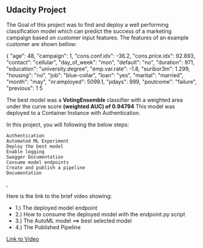 ## Udacity Project 

The Goal of this project was to find and deploy a well performing classification model which can predict the 
success of a marketing campaign based on customer input features. The features of an example customer are shown 
bellow:

 {
            "age": 48,
            "campaign": 1,
            "cons.conf.idx": -36.2,
            "cons.price.idx": 92.893,
            "contact": "cellular",
            "day_of_week": "mon",
            "default": "no",
            "duration": 971,
            "education": "university.degree",
            "emp.var.rate": -1.8,
            "euribor3m": 1.299,
            "housing": "no",
            "job": "blue-collar",
            "loan": "yes",
            "marital": "married",
            "month": "may",
            "nr.employed": 5099.1,
            "pdays": 999,
            "poutcome": "failure",
            "previous": 1
5

The best model was a **VotingEnsemble** classifier with a weighted area under the curve score **(weighted AUC) of 0.94794**
This model was deployed to a Container Instance with Authentication. 


In this project, you will following the below steps:

    Authentication
    Automated ML Experiment
    Deploy the best model
    Enable logging
    Swagger Documentation
    Consume model endpoints
    Create and publish a pipeline
    Documentation
,



Here is the link to the brief video showing:

* 1.) The deployed model endpoint
* 2.) How to consume the deployed model with the endpoint.py script
* 3.) The AutoML model ==> best selected model
* 4.) The Published Pipeline

[Link to Video](https://www.loom.com/share/19379c75f6bf4158a697814dd1465fbf)
